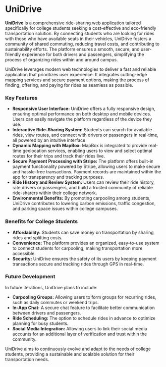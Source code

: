 # UniDrive

**UniDrive** is a comprehensive ride-sharing web application tailored specifically for college students seeking a cost-effective and eco-friendly transportation solution. By connecting students who are looking for rides with those who have available seats in their vehicles, UniDrive fosters a community of shared commuting, reducing travel costs, and contributing to sustainability efforts. The platform ensures a smooth, secure, and user-friendly experience for both drivers and passengers, simplifying the process of organizing rides within and around campus.

UniDrive leverages modern web technologies to deliver a fast and reliable application that prioritizes user experience. It integrates cutting-edge mapping services and secure payment options, making the process of finding, offering, and paying for rides as seamless as possible.

### Key Features

- **Responsive User Interface:** UniDrive offers a fully responsive design, ensuring optimal performance on both desktop and mobile devices. Users can easily navigate the platform regardless of the device they use.
- **Interactive Ride-Sharing System:** Students can search for available rides, view routes, and connect with drivers or passengers in real-time, all powered by an intuitive interface.
- **Dynamic Mapping with MapBox:** MapBox is integrated to provide real-time geolocation services, enabling users to view and select optimal routes for their trips and track their rides live.
- **Secure Payment Processing with Stripe:** The platform offers built-in payment functionality powered by Stripe, allowing users to make secure and hassle-free transactions. Payment records are maintained within the app for transparency and tracking purposes.
- **Ride History and Review System:** Users can review their ride history, rate drivers or passengers, and build a trusted community of reliable ride-sharers within their college network.
- **Environmental Benefits:** By promoting carpooling among students, UniDrive contributes to lowering carbon emissions, traffic congestion, and parking space issues within college campuses.

### Benefits for College Students

- **Affordability:** Students can save money on transportation by sharing rides and splitting costs.
- **Convenience:** The platform provides an organized, easy-to-use system to connect students for carpooling, making transportation more accessible.
- **Security:** UniDrive ensures the safety of its users by keeping payment transactions secure and tracking rides through GPS in real-time.

### Future Development

In future iterations, UniDrive plans to include:
- **Carpooling Groups:** Allowing users to form groups for recurring rides, such as daily commutes or weekend trips.
- **In-App Chat:** A secure chat feature to facilitate better communication between drivers and passengers.
- **Ride Scheduling:** The option to schedule rides in advance to optimize planning for busy students.
- **Social Media Integration:** Allowing users to link their social media accounts for an additional layer of verification and trust within the community.

UniDrive aims to continuously evolve and adapt to the needs of college students, providing a sustainable and scalable solution for their transportation needs.
